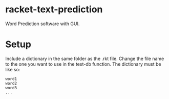# racket-text-prediction

Word Prediction software with GUI.

# Setup
Include a dictionary in the same folder as the .rkt file. Change the file name to the one you want to use in the test-db function.
The dictionary must be like so:
```
word1
word2
word3
...
```
